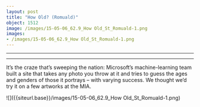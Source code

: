 ```yaml
---
layout: post
title: "How Old? (Romuald)"
object: 1512
image: /images/15-05-06_62.9_How Old_St_Romuald-1.png
images:
- /images/15-05-06_62.9_How Old_St_Romuald-1.png
---
```

****

****

It’s the craze that’s sweeping the nation: Microsoft’s machine-learning team built a site that takes any photo you throw at it and tries to guess the ages and genders of those it portrays – with varying success. We thought we’d try it on a few artworks at the MIA.

![]({{siteurl.base}}/images/15-05-06_62.9_How Old_St_Romuald-1.png)
